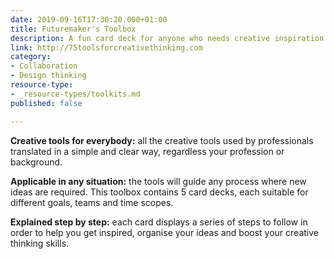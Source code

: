 ```yaml
---
date: 2019-09-16T17:30:20.000+01:00
title: Futuremaker's Toolbox
description: A fun card deck for anyone who needs creative inspiration.
link: http://75toolsforcreativethinking.com
category:
- Collaboration
- Design thinking
resource-type:
- _resource-types/toolkits.md
published: false

---
```

**Creative tools for everybody:** all the creative tools used by professionals translated in a simple and clear way, regardless your profession or background.

**Applicable in any situation:** the tools will guide any process where new ideas are required. This toolbox contains 5 card decks, each suitable for different goals, teams and time scopes.

**Explained step by step:** each card displays a series of steps to follow in order to help you get inspired, organise your ideas and boost your creative thinking skills.